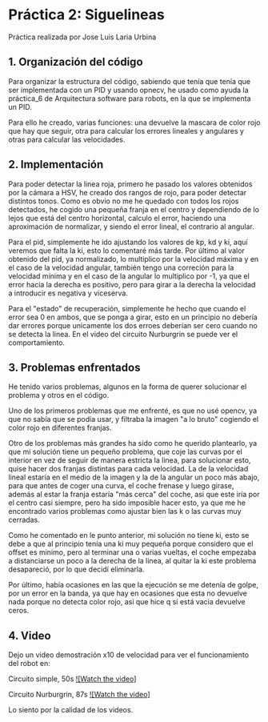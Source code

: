 # Práctica 2: Siguelineas

Práctica realizada por Jose Luis Laria Urbina

## 1. Organización del código

Para organizar la estructura del código, sabiendo que tenía que tenía que ser implementada con un PID y usando opnecv, he usado como ayuda la práctica_6 de Arquitectura software para robots, en la que se implementa un PID.

Para ello he creado, varias funciones: una devuelve la mascara de color rojo que hay que seguir, otra para calcular los errores lineales y angulares y otras para calcular las velocidades.

## 2. Implementación

Para poder detectar la linea roja, primero he pasado los valores obtenidos por la cámara a HSV, he creado dos rangos de rojo, para poder detectar distintos tonos. Como es obvio no me he quedado con todos los rojos detectados, he cogido una pequeña franja en el centro y dependiendo de lo lejos que está del centro horizontal, calculo el error, haciendo una aproximación de normalizar, y siendo el error lineal, el contrario al angular.

Para el pid, simplemente he ido ajustando los valores de kp, kd y ki, aquí veremos que falta la ki, esto lo comentaré más tarde. Por último al valor obtenido del pid, ya normalizado, lo multiplico por la velocidad máxima y en el caso de la velocidad angular, también tengo una correción para la velocidad mínima y en el caso de la angular lo multiplico por -1, ya que el error hacia la derecha es positivo, pero para girar a la derecha la velocidad a introducir es negativa y viceserva.

Para el "estado" de recuperación, simplemente he hecho que cuando el error sea 0 en ambos, que se ponga a girar, esto en un principio no debería dar errores porque unicamente los dos erroes deberían ser cero cuando no se detecta la linea. En el video del circuito Nurburgrin se puede ver el comportamiento.

## 3. Problemas enfrentados

He tenido varios problemas, algunos en la forma de querer solucionar el problema y otros en el código.

Uno de los primeros problemas que me enfrenté, es que no usé opencv, ya que no sabía que se podía usar, y filtraba la imagen "a lo bruto" cogiendo el color rojo en diferentes franjas.

Otro de los problemas más grandes ha sido como he querido plantearlo, ya que mi solución tiene un pequeño problema, que coje las curvas por el interior en vez de seguir de manera estricta la linea, para solucionar esto, quise hacer dos franjas distintas para cada velocidad. La de la velocidad lineal estaría en el medio de la imagen y la de la angular un poco más abajo, para que antes de coger una curva, el coche frenase y luego girase, además al estar la franja estaría "más cerca" del coche, asi que este iría por el centro casi siempre, pero ha sido imposible hacer esto, ya que me he encontrado varios problemas como ajustar bien las k o las curvas muy cerradas.

Como he comentado en le punto anterior, mi solución no tiene ki, esto se debe a que al principio tenía una ki muy pequeña porque considero que el offset es minimo, pero al terminar una o varias vueltas, el coche empezaba a distanciarse un poco a la derecha de la linea, al quitar la ki este problema desapareció, por lo que decidí eliminarla.

Por último, había ocasiones en las que la ejecución se me detenía de golpe, por un error en la banda, ya que hay en ocasiones que esta no devuelve nada porque no detecta color rojo, asi que hice q si está vacia devuelve ceros.
## 4. Video

Dejo un video demostración x10 de velocidad para ver el funcionamiento del robot en:

Circuito simple, 50s
[![Watch the video]](https://www.youtube.com/watch?v=GNgtHxaxMD8)

Circuito Nurburgrin, 87s
[![Watch the video]](https://www.youtube.com/watch?v=SCmjc-E2bA4)

Lo siento por la calidad de los videos.
